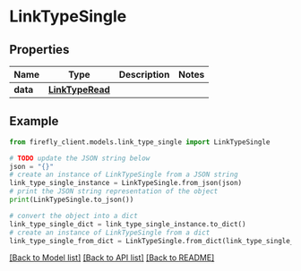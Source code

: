 # LinkTypeSingle


## Properties

Name | Type | Description | Notes
------------ | ------------- | ------------- | -------------
**data** | [**LinkTypeRead**](LinkTypeRead.md) |  | 

## Example

```python
from firefly_client.models.link_type_single import LinkTypeSingle

# TODO update the JSON string below
json = "{}"
# create an instance of LinkTypeSingle from a JSON string
link_type_single_instance = LinkTypeSingle.from_json(json)
# print the JSON string representation of the object
print(LinkTypeSingle.to_json())

# convert the object into a dict
link_type_single_dict = link_type_single_instance.to_dict()
# create an instance of LinkTypeSingle from a dict
link_type_single_from_dict = LinkTypeSingle.from_dict(link_type_single_dict)
```
[[Back to Model list]](../README.md#documentation-for-models) [[Back to API list]](../README.md#documentation-for-api-endpoints) [[Back to README]](../README.md)


